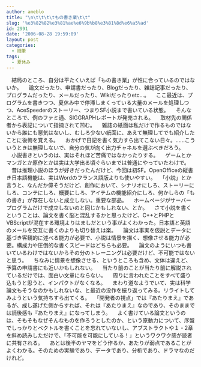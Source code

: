 ```yaml
---
author: ameblo
title: "\n\t\t\t\tもの書き業\t\t"
slug: '%e3%82%82%e3%81%ae%e6%9b%b8%e3%81%8d%e6%a5%ad'
id: 2991
date: '2006-08-28 19:59:09'
layout: post
categories:
  - 随筆
tags:
  - 夏休み
---
```


　結局のところ、自分は平たくいえば「もの書き業」が性に合っているのではないか。 　論文だったり、申請書だったり、Blogだったり、雑誌記事だったり、プログラムだったり、メールだったり、Wikiだったりetc...。 　ここ最近は、プログラムを書きつつ、夏休み中で停滞しまくっている大量のメールを処理しつつ、AceSpeederのストーリー、つまりSF小説まで書いている状態。 　そんなところで、例のファミ通、SIGGRAPHレポートが発売される。 　取材先の関係者から表記について指摘されて凹む。 　雑誌の紙面は私だけで作るものではないから誰にも悪気はないし、むしろ少ない紙面に、あえて無理してでも紹介したことに後悔を覚える。 　おかげで日記を書く気力すら出てこない日々。……こういうときは無理しないで、自分の気が向く出力チャネルを選ぶべきだろう。 　小説書きというのは、実はそれほど苦痛ではなかったりする。 　ゲームとかマンガとか原作とかは実は大学出る頃ぐらいまでは普通にやっていたわけで。 　昔は推理小説のほうが好きだったんだけど、今回は初SF。OpenOfficeの縦書き日本語機能は、実はWordのフランス語版よりも使いやすい。 　「小説」とか言うと、なんだか偉そうだけど、創作において、シナリオにしろ、ストーリーにしろ、コンテにしろ、概要にしろ、アイテムの機能紹介にしろ、何かしらの「もの書き」が存在しないと成立しない。重要な部品。 　ホームページがサーバープログラムだけで成立しないのと同じかもしれない、とか。 　さて小説を書くということは、論文を書く脳と混乱するかと思ったけど、C++とPHPとVBScriptが混在する環境よりはましだという事がよくわかった。日本語と英語のメールを交互に書くのよりも切り替えは楽。 　論文は事実を仮説とデータに基づき客観的に述べる能力が必要で、小説は情景を描く、想像させる能力が必要。構成力や圧倒的な書くスピードはどちらも必要。 　論文のようにいつも書いているわけではないからその分のトレーニングは必要だけど、不可能ではないと思う。 　ちなみに情景を想像させる、というところも含め、文体は違えど、予算の申請書にも近いかもしれない。 　当たり前のことが当たり前に解説されているだけでは、面白い文章にならない。 　周りに言われたことをすべて盛り込もうと思うと、インパクトがなくなる。 　まわり道なようでいて、実は科学論文もそうなのかもしれないな、と最近の没作を振り返ってみる。リライトしてみようという気持ちすら出てくる。 　「開発者の視点」では『あたりまえ』であるが、成し遂げた側からすれば、それは『あたりまえ』なのであり、そのままでは読後感も『あたりまえ』になってしまう。 　よく書けている論文というのは、そもそもなぜそんなものを作ろうとしたのか、という原動力について、序盤でしっかりとベクトルを書くことを忘れていないし、アブストラクトや１・2章を斜め読みしただけで、「不可能を可能にしている！」というワクワク感が読者に共有される。 　あとは後半のヤマをどう作るか、あたりが弱点であることがよくわかる。そのための実験であり、データであり、分析であり、ドラマなのだけれど。